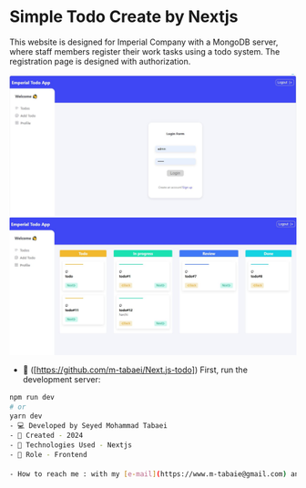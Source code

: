 # Simple Todo Create by Nextjs 
This website is designed for Imperial Company with a MongoDB server, where staff members register their work tasks using a todo system. 
The registration page is designed with authorization.

![SignIn](https://github.com/m-tabaei/Next.js-todo/blob/main/Capture3.JPG?raw=true)
![HomePage](https://github.com/m-tabaei/Next.js-todo/blob/main/Capture4.JPG?raw=true)
- 🔗 ([https://github.com/m-tabaei/Next.js-todo])
First, run the development server:

```bash
npm run dev
# or
yarn dev
- 💻 Developed by Seyed Mohammad Tabaei
- 📆 Created - 2024
- 🔧 Technologies Used - Nextjs
- 🧑‍ Role - Frontend

- How to reach me : with my [e-mail](https://www.m-tabaie@gmail.com) and [linkedin](https://www.linkedin.com/in/mohammad-tabaei/)

